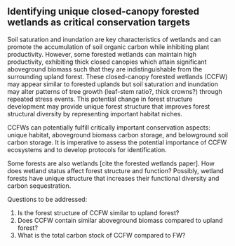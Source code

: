 ## Identifying unique closed-canopy forested wetlands as critical conservation targets

Soil saturation and inundation are key characteristics of wetlands and can promote the accumulation of soil organic carbon
while inhibiting plant productivity. However, some forested wetlands can maintain high productivity, exhibiting thick closed canopies
which attain significant aboveground biomass such that they are indistinguishable from the surrounding upland forest. These 
closed-canopy forested wetlands (CCFW) may appear similar to forested uplands but soil saturation and inundation may alter 
patterns of tree growth (leaf-stem ratio?, thick crowns?) through repeated stress events. This potential change in forest structure development
may provide unique forest structure that improves forest structural diversity by representing important habitat niches. 

CCFWs can potentially fulfill critically important conservation aspects: unique habitat, aboveground biomass carbon storage, and belowground soil carbon storage. It is imperative to assess the potential importance of CCFW ecosystems and to develop protocols for identification.

Some forests are also wetlands [cite the forested wetlands paper]. How does wetland status affect forest structure and function? Possibly, wetland forests have unique structure that increases their functional diversity and carbon sequestration.

Questions to be addressed:
1. Is the forest structure of CCFW similar to upland forest?
2. Does CCFW contain similar aboveground biomass compared to upland forest?
3.    What is the total carbon stock of CCFW compared to FW?
